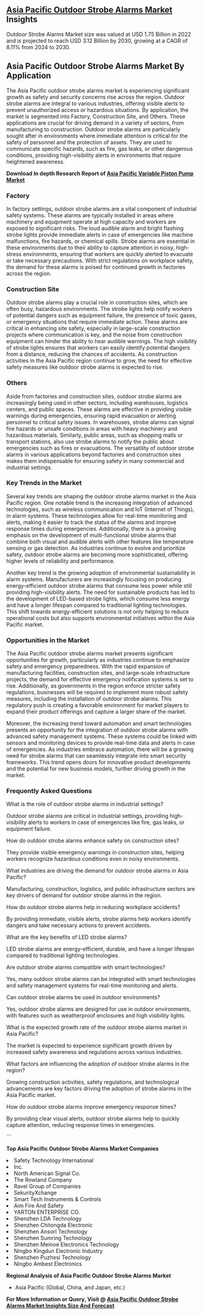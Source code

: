 <h2><a href="https://www.verifiedmarketreports.com/download-sample/?rid=381802&amp;utm_source=Github-Feb&amp;utm_medium=225" target="_blank">Asia Pacific Outdoor Strobe Alarms Market</a> Insights</h2><p>Outdoor Strobe Alarms Market size was valued at USD 1.75 Billion in 2022 and is projected to reach USD 3.12 Billion by 2030, growing at a CAGR of 8.11% from 2024 to 2030.</p><p><h2>Asia Pacific Outdoor Strobe Alarms Market By Application</h2> <p>The Asia Pacific outdoor strobe alarms market is experiencing significant growth as safety and security concerns rise across the region. Outdoor strobe alarms are integral to various industries, offering visible alerts to prevent unauthorized access or hazardous situations. By application, the market is segmented into Factory, Construction Site, and Others. These applications are crucial for driving demand in a variety of sectors, from manufacturing to construction. Outdoor strobe alarms are particularly sought after in environments where immediate attention is critical for the safety of personnel and the protection of assets. They are used to communicate specific hazards, such as fire, gas leaks, or other dangerous conditions, providing high-visibility alerts in environments that require heightened awareness. <p><strong>Download In depth Research Report of <a href="https://www.verifiedmarketreports.com/download-sample/?rid=236118&amp;utm_source=Pulse-Dec&amp;utm_medium=225" target="_blank">Asia Pacific Variable Piston Pump Market</a></strong></p> <h3>Factory</h3> <p>In factory settings, outdoor strobe alarms are a vital component of industrial safety systems. These alarms are typically installed in areas where machinery and equipment operate at high capacity and workers are exposed to significant risks. The loud audible alarm and bright flashing strobe lights provide immediate alerts in case of emergencies like machine malfunctions, fire hazards, or chemical spills. Strobe alarms are essential in these environments due to their ability to capture attention in noisy, high-stress environments, ensuring that workers are quickly alerted to evacuate or take necessary precautions. With strict regulations on workplace safety, the demand for these alarms is poised for continued growth in factories across the region. <h3>Construction Site</h3> <p>Outdoor strobe alarms play a crucial role in construction sites, which are often busy, hazardous environments. The strobe lights help notify workers of potential dangers such as equipment failure, the presence of toxic gases, or emergency situations that require immediate action. These alarms are critical in enhancing site safety, especially in large-scale construction projects where communication is key, and the noise from construction equipment can hinder the ability to hear audible warnings. The high visibility of strobe lights ensures that workers can easily identify potential dangers from a distance, reducing the chances of accidents. As construction activities in the Asia Pacific region continue to grow, the need for effective safety measures like outdoor strobe alarms is expected to rise. <h3>Others</h3> <p>Aside from factories and construction sites, outdoor strobe alarms are increasingly being used in other sectors, including warehouses, logistics centers, and public spaces. These alarms are effective in providing visible warnings during emergencies, ensuring rapid evacuation or alerting personnel to critical safety issues. In warehouses, strobe alarms can signal fire hazards or unsafe conditions in areas with heavy machinery and hazardous materials. Similarly, public areas, such as shopping malls or transport stations, also use strobe alarms to notify the public about emergencies such as fires or evacuations. The versatility of outdoor strobe alarms in various applications beyond factories and construction sites makes them indispensable for ensuring safety in many commercial and industrial settings. <h3>Key Trends in the Market</h3> <p>Several key trends are shaping the outdoor strobe alarms market in the Asia Pacific region. One notable trend is the increasing integration of advanced technologies, such as wireless communication and IoT (Internet of Things), in alarm systems. These technologies allow for real-time monitoring and alerts, making it easier to track the status of the alarms and improve response times during emergencies. Additionally, there is a growing emphasis on the development of multi-functional strobe alarms that combine both visual and audible alerts with other features like temperature sensing or gas detection. As industries continue to evolve and prioritize safety, outdoor strobe alarms are becoming more sophisticated, offering higher levels of reliability and performance. <p>Another key trend is the growing adoption of environmental sustainability in alarm systems. Manufacturers are increasingly focusing on producing energy-efficient outdoor strobe alarms that consume less power while still providing high-visibility alerts. The need for sustainable products has led to the development of LED-based strobe lights, which consume less energy and have a longer lifespan compared to traditional lighting technologies. This shift towards energy-efficient solutions is not only helping to reduce operational costs but also supports environmental initiatives within the Asia Pacific market. <h3>Opportunities in the Market</h3> <p>The Asia Pacific outdoor strobe alarms market presents significant opportunities for growth, particularly as industries continue to emphasize safety and emergency preparedness. With the rapid expansion of manufacturing facilities, construction sites, and large-scale infrastructure projects, the demand for effective emergency notification systems is set to rise. Additionally, as governments in the region enforce stricter safety regulations, businesses will be required to implement more robust safety measures, including the installation of outdoor strobe alarms. This regulatory push is creating a favorable environment for market players to expand their product offerings and capture a larger share of the market.</p> <p>Moreover, the increasing trend toward automation and smart technologies presents an opportunity for the integration of outdoor strobe alarms with advanced safety management systems. These systems could be linked with sensors and monitoring devices to provide real-time data and alerts in case of emergencies. As industries embrace automation, there will be a growing need for strobe alarms that can seamlessly integrate into smart security frameworks. This trend opens doors for innovative product developments and the potential for new business models, further driving growth in the market.</p> <h3>Frequently Asked Questions</h3> <p>What is the role of outdoor strobe alarms in industrial settings?</p> <p>Outdoor strobe alarms are critical in industrial settings, providing high-visibility alerts to workers in case of emergencies like fire, gas leaks, or equipment failure.</p> <p>How do outdoor strobe alarms enhance safety on construction sites?</p> <p>They provide visible emergency warnings in construction sites, helping workers recognize hazardous conditions even in noisy environments.</p> <p>What industries are driving the demand for outdoor strobe alarms in Asia Pacific?</p> <p>Manufacturing, construction, logistics, and public infrastructure sectors are key drivers of demand for outdoor strobe alarms in the region.</p> <p>How do outdoor strobe alarms help in reducing workplace accidents?</p> <p>By providing immediate, visible alerts, strobe alarms help workers identify dangers and take necessary actions to prevent accidents.</p> <p>What are the key benefits of LED strobe alarms?</p> <p>LED strobe alarms are energy-efficient, durable, and have a longer lifespan compared to traditional lighting technologies.</p> <p>Are outdoor strobe alarms compatible with smart technologies?</p> <p>Yes, many outdoor strobe alarms can be integrated with smart technologies and safety management systems for real-time monitoring and alerts.</p> <p>Can outdoor strobe alarms be used in outdoor environments?</p> <p>Yes, outdoor strobe alarms are designed for use in outdoor environments, with features such as weatherproof enclosures and high visibility lights.</p> <p>What is the expected growth rate of the outdoor strobe alarms market in Asia Pacific?</p> <p>The market is expected to experience significant growth driven by increased safety awareness and regulations across various industries.</p> <p>What factors are influencing the adoption of outdoor strobe alarms in the region?</p> <p>Growing construction activities, safety regulations, and technological advancements are key factors driving the adoption of strobe alarms in the Asia Pacific market.</p> <p>How do outdoor strobe alarms improve emergency response times?</p> <p>By providing clear visual alerts, outdoor strobe alarms help to quickly capture attention, reducing response times in emergencies.</p> ```</p><p><strong>Top Asia Pacific Outdoor Strobe Alarms Market Companies</strong></p><div data-test-id=""><p><li>Safety Technology International</li><li> Inc.</li><li> North American Signal Co.</li><li> The Rowland Company</li><li> Ravel Group of Companies</li><li> SekurityXchange</li><li> Smart Tech Instruments & Controls</li><li> Aim Fire And Safety</li><li> YARTON ENTERPRISE CO.</li><li> Shenzhen LDA Technology</li><li> Shenzhen Chitongda Electronic</li><li> Shenzhen Ansorl Technology</li><li> Shenzhen Sumring Technology</li><li> Shenzhen Meinoe Electronics Technology</li><li> Ningbo Kingdun Electronic Industry</li><li> Shenzhen Puzhesi Technology</li><li> Ningbo Ambest Electronics</li></p><div><strong>Regional Analysis of&nbsp;Asia Pacific Outdoor Strobe Alarms Market</strong></div><ul><li dir="ltr"><p dir="ltr">Asia Pacific (Global, China, and Japan, etc.)</p></li></ul><p><strong>For More Information or Query, Visit @&nbsp;</strong><strong><a href="https://www.verifiedmarketreports.com/product/outdoor-strobe-alarms-market/?utm_source=Github-Feb&amp;utm_medium=225" target="_blank">Asia Pacific Outdoor Strobe Alarms Market Insights Size And Forecast</a></strong></p></div><h2>&nbsp;</h2><div data-test-id="">&nbsp;</div>
